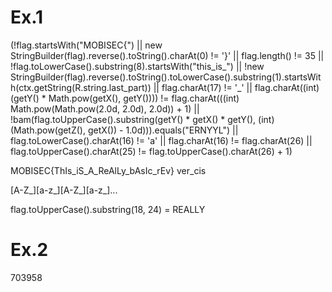 # Ex.1
(!flag.startsWith("MOBISEC{") ||
new StringBuilder(flag).reverse().toString().charAt(0) != '}' ||
flag.length() != 35 ||
!flag.toLowerCase().substring(8).startsWith("this_is_") ||
!new StringBuilder(flag).reverse().toString().toLowerCase().substring(1).startsWith(ctx.getString(R.string.last_part)) ||
flag.charAt(17) != '_' ||
flag.charAt((int) (getY() * Math.pow(getX(), getY()))) != flag.charAt(((int) Math.pow(Math.pow(2.0d, 2.0d), 2.0d)) + 1) ||
!bam(flag.toUpperCase().substring(getY() * getX() * getY(), (int) (Math.pow(getZ(), getX()) - 1.0d))).equals("ERNYYL") ||
flag.toLowerCase().charAt(16) != 'a' ||
flag.charAt(16) != flag.charAt(26) ||
flag.toUpperCase().charAt(25) != flag.toUpperCase().charAt(26) + 1)


MOBISEC{ThIs_iS_A_ReAlLy_bAsIc_rEv}
ver_cis

[A-Z_][a-z_][A-Z_][a-z_]...

flag.toUpperCase().substring(18, 24) = REALLY


# Ex.2

703958